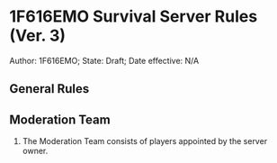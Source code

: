 # 1F616EMO Survival Server Rules (Ver. 3)

Author: 1F616EMO; State: Draft; Date effective: N/A

## General Rules

## Moderation Team

1. The Moderation Team consists of players appointed by the server owner.
